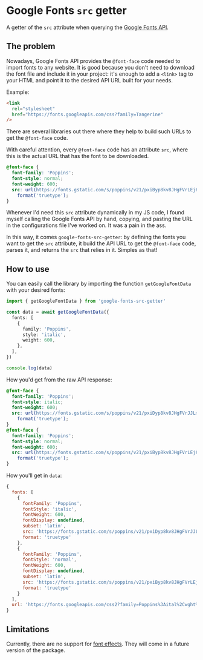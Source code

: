 # Google Fonts `src` getter

A getter of the `src` attribute when querying the [Google Fonts API](https://developers.google.com/fonts/docs/getting_started).

## The problem

Nowadays, Google Fonts API provides the `@font-face` code needed to import fonts to any website. It is good because
you don't need to download the font file and include it in your project: it's enough to add a `<link>` tag to your HTML
and point it to the desired API URL built for your needs.

Example:

```html
<link
  rel="stylesheet"
  href="https://fonts.googleapis.com/css?family=Tangerine"
/>
```

There are several libraries out there where they help to build such URLs to get the `@font-face` code.

With careful attention, every `@font-face` code has an attribute `src`, where this is the actual URL that has the font
to be downloaded.

```css
@font-face {
  font-family: 'Poppins';
  font-style: normal;
  font-weight: 600;
  src: url(https://fonts.gstatic.com/s/poppins/v21/pxiByp8kv8JHgFVrLEj6V1s.ttf)
    format('truetype');
}
```

Whenever I'd need this `src` attribute dynamically in my JS code, I found myself calling the Google Fonts API by hand,
copying, and pasting the URL in the configurations file I've worked on. It was a pain in the ass.

In this way, it comes `google-fonts-src-getter`: by defining the fonts you want to get the `src` attribute, it build the
API URL to get the `@font-face` code, parses it, and returns the `src` that relies in it. Simples as that!

## How to use

You can easily call the library by importing the function `getGoogleFontData` with your desired fonts:

```ts
import { getGoogleFontData } from 'google-fonts-src-getter'

const data = await getGoogleFontData({
  fonts: [
    {
      family: 'Poppins',
      style: 'italic',
      weight: 600,
    },
  ],
})

console.log(data)
```

How you'd get from the raw API response:

```css
@font-face {
  font-family: 'Poppins';
  font-style: italic;
  font-weight: 600;
  src: url(https://fonts.gstatic.com/s/poppins/v21/pxiDyp8kv8JHgFVrJJLmr19lEA.ttf)
    format('truetype');
}
@font-face {
  font-family: 'Poppins';
  font-style: normal;
  font-weight: 600;
  src: url(https://fonts.gstatic.com/s/poppins/v21/pxiByp8kv8JHgFVrLEj6V1s.ttf)
    format('truetype');
}
```

How you'll get in `data`:

```js
{
  fonts: [
    {
      fontFamily: 'Poppins',
      fontStyle: 'italic',
      fontWeight: 600,
      fontDisplay: undefined,
      subset: 'latin',
      src: 'https://fonts.gstatic.com/s/poppins/v21/pxiDyp8kv8JHgFVrJJLmr19lEA.ttf',
      format: 'truetype'
    },
    {
      fontFamily: 'Poppins',
      fontStyle: 'normal',
      fontWeight: 600,
      fontDisplay: undefined,
      subset: 'latin',
      src: 'https://fonts.gstatic.com/s/poppins/v21/pxiByp8kv8JHgFVrLEj6V1s.ttf',
      format: 'truetype'
    }
  ],
  url: 'https://fonts.googleapis.com/css2?family=Poppins%3Aital%2Cwght%400%2C600%3B1%2C600'
}
```

## Limitations

Currently, there are no support for [font effects](https://developers.google.com/fonts/docs/getting_started#enabling_font_effects_beta).
They will come in a future version of the package.

